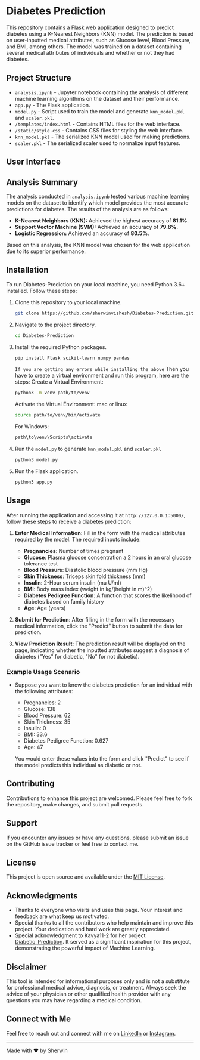 # Diabetes Prediction

This repository contains a Flask web application designed to predict diabetes using a K-Nearest Neighbors (KNN) model. The prediction is based on user-inputted medical attributes, such as Glucose level, Blood Pressure, and BMI, among others. The model was trained on a dataset containing several medical attributes of individuals and whether or not they had diabetes. 

## Project Structure

- `analysis.ipynb` - Jupyter notebook containing the analysis of different machine learning algorithms on the dataset and their performance.
- `app.py` - The Flask application.
- `model.py` - Script used to train the model and generate `knn_model.pkl` and `scaler.pkl`.
- `/templates/index.html` - Contains HTML files for the web interface.
- `/static/style.css` - Contains CSS files for styling the web interface. 
- `knn_model.pkl` - The serialized KNN model used for making predictions.
- `scaler.pkl` - The serialized scaler used to normalize input features.

## User Interface


## Analysis Summary

The analysis conducted in `analysis.ipynb` tested various machine learning models on the dataset to identify which model provides the most accurate predictions for diabetes. The results of the analysis are as follows:

- **K-Nearest Neighbors (KNN):** Achieved the highest accuracy of **81.1%**.
- **Support Vector Machine (SVM):** Achieved an accuracy of **79.8%**.
- **Logistic Regression:** Achieved an accuracy of **80.5%**.

Based on this analysis, the KNN model was chosen for the web application due to its superior performance.





## Installation

To run Diabetes-Prediction on your local machine, you need Python 3.6+ installed. Follow these steps:

1. Clone this repository to your local machine.
    ```bash
    git clone https://github.com/sherwinvishesh/Diabetes-Prediction.git
    ```
2. Navigate to the project directory.
    ```bash
    cd Diabetes-Prediction
    ```
3. Install the required Python packages.
    ```bash
    pip install Flask scikit-learn numpy pandas
    ```
    `If you are getting any errors while installing the above`
    Then you have to create a virtual environment and run this program, here are the steps:
    Create a Virtual Environment:
    ```bash
    python3 -m venv path/to/venv
    ```
    Activate the Virtual Environment:
    mac or linux 
    ```bash
    source path/to/venv/bin/activate
    ```

    For Windows:
    ```bash
    path\to\venv\Scripts\activate
    ```
4. Run the `model.py` to generate `knn_model.pkl` and `scaler.pkl`
    ```bash
    python3 model.py
    ```


5. Run the Flask application.
    ```bash
    python3 app.py
    ```





## Usage

After running the application and accessing it at `http://127.0.0.1:5000/`, follow these steps to receive a diabetes prediction:

1. **Enter Medical Information**: Fill in the form with the medical attributes required by the model. The required inputs include:

   - **Pregnancies**: Number of times pregnant
   - **Glucose**: Plasma glucose concentration a 2 hours in an oral glucose tolerance test
   - **Blood Pressure**: Diastolic blood pressure (mm Hg)
   - **Skin Thickness**: Triceps skin fold thickness (mm)
   - **Insulin**: 2-Hour serum insulin (mu U/ml)
   - **BMI**: Body mass index (weight in kg/(height in m)^2)
   - **Diabetes Pedigree Function**: A function that scores the likelihood of diabetes based on family history
   - **Age**: Age (years)

2. **Submit for Prediction**: After filling in the form with the necessary medical information, click the "Predict" button to submit the data for prediction.

3. **View Prediction Result**: The prediction result will be displayed on the page, indicating whether the inputted attributes suggest a diagnosis of diabetes ("Yes" for diabetic, "No" for not diabetic).

### Example Usage Scenario

- Suppose you want to know the diabetes prediction for an individual with the following attributes:
  - Pregnancies: 2
  - Glucose: 138
  - Blood Pressure: 62
  - Skin Thickness: 35
  - Insulin: 0
  - BMI: 33.6
  - Diabetes Pedigree Function: 0.627
  - Age: 47
  
  You would enter these values into the form and click "Predict" to see if the model predicts this individual as diabetic or not.



## Contributing

Contributions to enhance this project are welcomed. Please feel free to fork the repository, make changes, and submit pull requests.

## Support

If you encounter any issues or have any questions, please submit an issue on the GitHub issue tracker or feel free to contact me.


## License

This project is open source and available under the [MIT License](LICENSE).

## Acknowledgments


- Thanks to everyone who visits and uses this page. Your interest and feedback are what keep us motivated.
- Special thanks to all the contributors who help maintain and improve this project. Your dedication and hard work are greatly appreciated.
- Special acknowledgment to Kavya11-2 for her project [Diabetic_Prediction](https://github.com/Kavya11-2/Diabetic_Prediction_Internship). It served as a significant inspiration for this project, demonstrating the powerful impact of Machine Learning.

## Disclaimer

This tool is intended for informational purposes only and is not a substitute for professional medical advice, diagnosis, or treatment. Always seek the advice of your physician or other qualified health provider with any questions you may have regarding a medical condition.

## Connect with Me

Feel free to reach out and connect with me on [LinkedIn](https://www.linkedin.com/in/sherwinvishesh) or [Instagram](https://www.instagram.com/sherwinvishesh/).

---

Made with ❤️ by Sherwin



